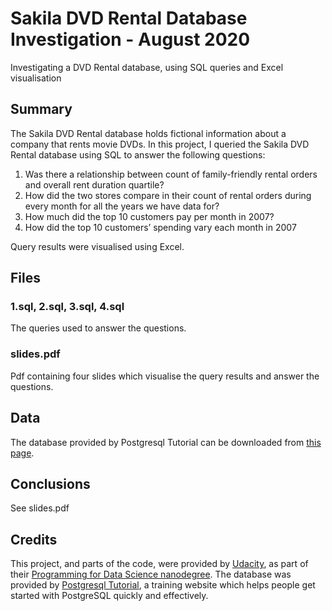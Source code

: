 # Sakila DVD Rental Database Investigation - August 2020

Investigating a DVD Rental database, using SQL queries and Excel visualisation

## Summary

The Sakila DVD Rental database holds fictional information about a company that rents movie DVDs. In this project, I queried the Sakila DVD Rental database using SQL to answer the following questions:

1. Was there a relationship between count of family-friendly rental orders and overall rent duration quartile?
2. How did the two stores compare in their count of rental orders during every month for all the years we have data for?
3. How much did the top 10 customers pay per month in 2007?
4. How did the top 10 customers’ spending vary each month in 2007

Query results were visualised using Excel.

## Files

### 1.sql, 2.sql, 3.sql, 4.sql

The queries used to answer the questions.

### slides.pdf

Pdf containing four slides which visualise the query results and answer the questions.

## Data

The database provided by Postgresql Tutorial can be downloaded from [this page](https://www.postgresqltutorial.com/postgresql-sample-database/).

## Conclusions

See slides.pdf

## Credits
This project, and parts of the code, were provided by [Udacity](https://www.udacity.com), as part of their [Programming for Data Science nanodegree](https://www.udacity.com/course/programming-for-data-science-nanodegree--nd104). The database was provided by [Postgresql Tutorial](https://www.postgresqltutorial.com/postgresql-sample-database/), a training website which helps people get started with PostgreSQL quickly and effectively.
